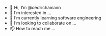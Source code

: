 - 👋 Hi, I’m @cedrichamann
- 👀 I’m interested in ...
- 🌱 I’m currently learning software engineering
- 💞️ I’m looking to collaborate on ...
- 📫 How to reach me ...

<!---
cedrichamann/cedrichamann is a ✨ special ✨ repository because its `README.md` (this file) appears on your GitHub profile.
You can click the Preview link to take a look at your changes.
--->
